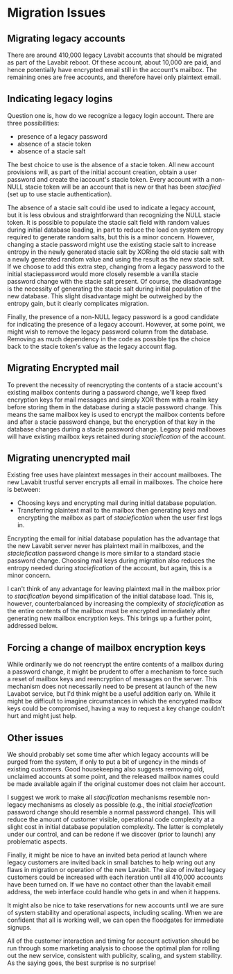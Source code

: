 # Migration Issues

## Migrating legacy accounts

There are around 410,000 legacy Lavabit accounts that should be migrated
as part of the Lavabit reboot. Of these account, about 10,000 are paid, and
hence potentially have encrypted email still in the account's mailbox. The remaining 
ones are free accounts, and therefore havei only plaintext email.

## Indicating legacy logins

Question one is, how do we recognize a legacy login account. There are
three possibilities:
* presence of a legacy password
* absence of a stacie token
* absence of a stacie salt

The best choice to use is the absence of a stacie token. All new account
provisions will, as part of the initial account creation, obtain a user password
and create the iaccount's stacie token. Every account with a non-NULL stacie token will
be an account that is new or that has been *stacified* (set up to use stacie authentication).

The absence of a stacie salt could ibe used to indicate a legacy account, but it is less 
obvious and straightforward than recognizing the NULL stacie token. It is possible to 
populate the stacie salt field with random values during initial database 
loading, in part to reduce the load on system entropy required to generate random
salts, but this is a minor concern. However, changing a stacie password
might use the existing stacie salt to increase entropy in the newly generated stacie 
salt by XORing the old stacie salt with a newly generated random value and using the
result as the new stacie salt. If we choose to add this extra step, changing from a 
legacy password to the initial staciepassword would more closely resemble a vanilla 
stacie password change with the stacie salt present. Of course, the disadvantage is
the necessity of generating the stacie salt during initial population of the
new database. This slight disadvantage might be outweighed by the entropy gain, but
it clearly complicates migration.

Finally, the presence of a non-NULL legacy password is a good candidate for indicating 
the presence of a legacy account. However, at some point, we might wish to 
remove the legacy password column from the database. Removing as much dependency in
the code as possible tips the choice back to the stacie token's value as the 
legacy account flag.

## Migrating Encrypted mail

To prevent the necessity of reencrypting the contents of a stacie account's 
existing mailbox contents during a password change, we'll keep fixed encryption 
keys for mail messages and simply XOR them with a realm key before storing them in the database
during a stacie password change.
This means the same mailbox key is used to encrypt the mailbox contents before and after a
stacie password change, but the encryption
of that key in the database changes during a stacie password change. Legacy paid mailboxes will have
existing mailbox keys retained during *staciefication* of the account.

## Migrating unencrypted mail

Existing free uses have plaintext messages in their account mailboxes. The new Lavabit trustful server
encrypts all email in mailboxes. The choice here is between:
* Choosing keys and encrypting mail during initial database population.
* Transferring plaintext mail to the mailbox then generating keys and encrypting
the mailbox as part of *staciefication* when the user first logs in.

Encrypting the email for initial database population has the advantage that the new Lavabit
server never has plaintext mail in mailboxes, and the *staciefication* password change
is more similar to a standard stacie password change. Choosing mail keys during migration
also reduces the entropy needed during *staciefication* of the account, but again, this is
a minor concern.

I can't think of any advantage for leaving plaintext mail in the mailbox prior to *stacification*
beyond simplification of the initial database load. This is, however, counterbalanced by increasing
the complexity of *staciefication* as the entire contents of the mailbox must be 
encrypted immediately after generating new mailbox encryption keys. This brings up a further point,
addressed below.

## Forcing a change of mailbox encryption keys

While ordinarily we do not reencrypt the entire contents of a mailbox during a password change,
it might be prudent to offer a mechanism to force such a reset of mailbox keys and reencryption
of messages on the server. This mechanism does not necessarily need to be present at launch of 
the new Lavabot service, but I'd think might be a useful addition early on. While it might be difficult
to imagine circumstances in which the encrypted mailbox keys could be compromised, having
a way to request a key change couldn't hurt and might just help.

## Other issues

We should probably set some time after which legacy accounts will be purged from the system, if only to put
a bit of urgency in the minds of existing customers. Good housekeeping also suggests removing old, unclaimed
accounts at some point, and the released mailbox names could be made available again if the original
customer does not claim her account.

I suggest we work to make all *stacification* mechanisms resemble non-legacy mechanisms as closely
as possible (e.g., the initial *staciefication* password change should resemble a normal password
change). This will reduce the amount of customer visible, operational code complexity at a slight
cost in initial database population complexity. The latter is completely under our control, and can
be redone if we discover (prior to launch) any problematic aspects.

Finally, it might be nice to have an invited beta period at launch where legacy customers are invited back
in small batches to help wring out any flaws in migration or operation of the new Lavabit. The size of 
invited legacy customers could be increased with each iteration until all 410,000 accounts have been turned on.
If we have no contact other than the lavabit email address, the web interface could handle who gets in and
when it happens. 

It might also be nice to take reservations for new accounts until we are sure of system stability and
operational aspects, including scaling. When we are confident that all is working well, we can open the
floodgates for immediate signups.

All of the customer interaction and timing for account activation should be run through some marketing
analysis to choose the optimal plan for rolling out the new service, consistent with publicity, scaling, and
system stability. As the saying goes, the best surprise is no surprise!

